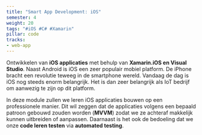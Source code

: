 ```yaml
---
title: "Smart App Development: iOS"
semester: 4
weight: 20
tags: "#iOS #C# #Xamarin"
pillar: code
tracks:
- web-app
---
```


Ontwikkelen van **iOS applicaties** met behulp van **Xamarin.iOS en Visual Studio**. Naast Android is iOS een zeer populair mobiel platform. De iPhone bracht een revolutie teweeg in de smartphone wereld. Vandaag de dag is iOS nog steeds enorm belangrijk. Het is dan zeer belangrijk als IoT bedrijf om aanwezig te zijn op dit platform.

In deze module zullen we leren iOS applicaties bouwen op een professionele manier. Dit wil zeggen dat de applicaties volgens een bepaald patroon gebouwd zouden worden (**MVVM**) zodat we ze achteraf makkelijk kunnen uitbreiden of aanpassen. Daarnaast is het ook de bedoeling dat we onze **code leren testen** via **automated testing**.

